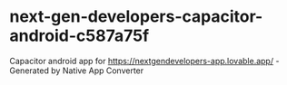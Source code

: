 # next-gen-developers-capacitor-android-c587a75f
Capacitor android app for https://nextgendevelopers-app.lovable.app/ - Generated by Native App Converter
